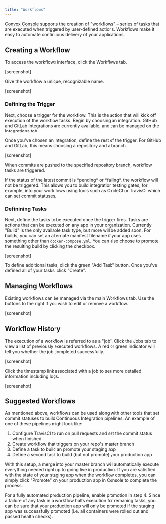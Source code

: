 ```yaml
---
title: "Workflows"
---
```


[Convox Console](https://console.convox.com) supports the creation of "workflows" – series of tasks that are executed when triggered by user-defined actions. Workflows make it easy to automate continuous delivery of your applications.

## Creating a Workflow

To access the workflows interface, click the Workflows tab.

[screenshot]

Give the workflow a unique, recognizable name.

[screenshot]

### Defining the Trigger

Next, choose a trigger for the workflow. This is the action that will kick off execution of the workflow tasks. Begin by choosing an integration. GitHub and GitLab integrations are currently available, and can be managed on the Integrations tab.

Once you've chosen an integration, define the rest of the trigger. For GitHub and GitLab, this means choosing a repository and a branch.

[screenshot]

When commits are pushed to the specified repository branch, workflow tasks are triggered.

<div class="block-callout block-show-callout type-info" markdown="1">
  If the status of the latest commit is *pending* or *failing*, the workflow will not be triggered. This allows you to build integration testing gates, for example, into your workflows using tools such as CircleCI or TravisCI which can set commit statuses.
</div>

### Definining Tasks

Next, define the tasks to be executed once the trigger fires. Tasks are actions that can be executed on any app in your organization. Currently "Build" is the only available task type, but more will be added soon. For builds, you can set an alternate manifest filename if your app uses something other than `docker-compose.yml`. You can also choose to promote the resulting build by clicking the checkbox.

[screenshot]

To define additional tasks, click the green "Add Task" button. Once you've defined all of your tasks, click "Create".

## Managing Workflows

Existing workflows can be managed via the main Workflows tab. Use the buttons to the right if you wish to edit or remove a workflow.

[screenshot]

## Workflow History

The execution of a workflow is referred to as a "job". Click the Jobs tab to view a list of previously executed workflows. A red or green indicator will tell you whether the job completed successfully.

[screenshot]

Click the timestamp link associated with a job to see more detailed information including logs.

[screenshot]

## Suggested Workflows

As mentioned above, workflows can be used along with other tools that set commit statuses to build Continuous Integration pipelines. An example of one of these pipelines might look like:

1. Configure TravisCI to run on pull requests and set the commit status when finished
2. Create workflow that triggers on your repo's master branch
3. Define a task to build an promote your staging app
4. Define a second task to build (but not promote) your production app

With this setup, a merge into your master branch will automatically execute everything needed right up to going live in production. If you are satisfied with the state of your staging app when the workflow completes, you can simply click "Promote" on your production app in Console to complete the process.

For a fully automated production pipeline, enable promotion in step 4. Since a failure of any task in a workflow halts execution for remaning tasks, you can be sure that your production app will only be promoted if the staging app was successfully promoted (i.e. all containers were rolled out and passed health checks).
